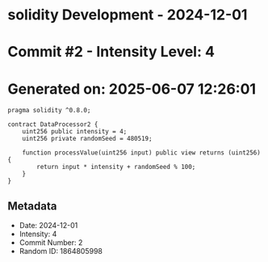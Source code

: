 ﻿# solidity Development - 2024-12-01
# Commit #2 - Intensity Level: 4
# Generated on: 2025-06-07 12:26:01
```solidity
pragma solidity ^0.8.0;

contract DataProcessor2 {
    uint256 public intensity = 4;
    uint256 private randomSeed = 480519;

    function processValue(uint256 input) public view returns (uint256) {
        return input * intensity + randomSeed % 100;
    }
}
```
## Metadata
- Date: 2024-12-01
- Intensity: 4
- Commit Number: 2
- Random ID: 1864805998
